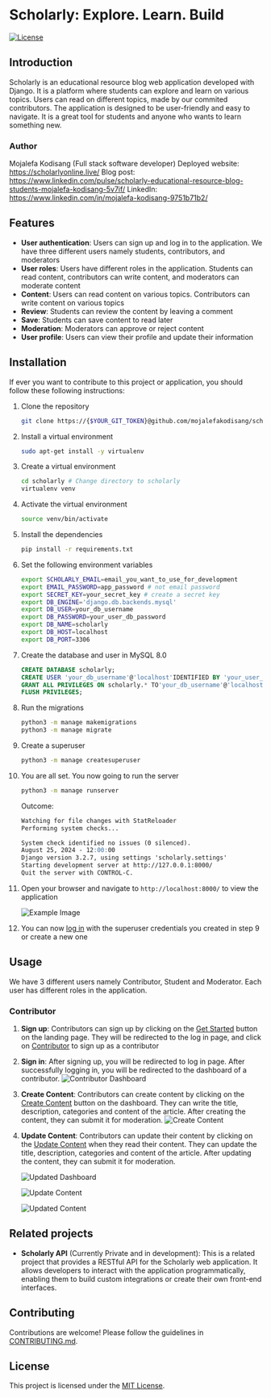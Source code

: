 # Scholarly: Explore. Learn. Build

[![License](https://img.shields.io/badge/license-MIT-blue.svg)](LICENSE)

## Introduction

Scholarly is an educational resource blog web application developed with Django. It is a platform where students can explore and learn on various topics. Users can read on different topics, made by our commited contributors. The application is designed to be user-friendly and easy to navigate. It is a great tool for students and anyone who wants to learn something new.

### Author
Mojalefa Kodisang (Full stack software developer)
Deployed website: https://scholarlyonline.live/
Blog post: https://www.linkedin.com/pulse/scholarly-educational-resource-blog-students-mojalefa-kodisang-5v7if/
LinkedIn: https://www.linkedin.com/in/mojalefa-kodisang-9751b71b2/


## Features

- **User authentication**: Users can sign up and log in to the application. We have three different users namely students, contributors, and moderators
- **User roles**: Users have different roles in the application. Students can read content, contributors can write content, and moderators can moderate content
- **Content**: Users can read content on various topics. Contributors can write content on various topics
- **Review**: Students can review the content by leaving a comment
- **Save**: Students can save content to read later
- **Moderation**: Moderators can approve or reject content
- **User profile**: Users can view their profile and update their information

## Installation

If ever you want to contribute to this project or application, you should follow these following instructions:

1. Clone the repository

    ```bash
    git clone https://{$YOUR_GIT_TOKEN}@github.com/mojalefakodisang/scholarly
    ```
2. Install a virtual environment
    
    ```bash
    sudo apt-get install -y virtualenv
    ```

3. Create a virtual environment

    ```bash
    cd scholarly # Change directory to scholarly
    virtualenv venv
    ```

4. Activate the virtual environment
    
    ```bash
    source venv/bin/activate
    ```

5. Install the dependencies

    ```bash
    pip install -r requirements.txt
    ```

6. Set the following environment variables

    ```bash
    export SCHOLARLY_EMAIL=email_you_want_to_use_for_development
    export EMAIL_PASSWORD=app_password # not email password
    export SECRET_KEY=your_secret_key # create a secret key
    export DB_ENGINE='django.db.backends.mysql'
    export DB_USER=your_db_username
    export DB_PASSWORD=your_user_db_password
    export DB_NAME=scholarly
    export DB_HOST=localhost
    export DB_PORT=3306
    ```

7. Create the database and user in MySQL 8.0
    
    ```sql
    CREATE DATABASE scholarly;
    CREATE USER 'your_db_username'@'localhost'IDENTIFIED BY 'your_user_db_password';
    GRANT ALL PRIVILEGES ON scholarly.* TO'your_db_username'@'localhost';
    FLUSH PRIVILEGES;
    ```

8. Run the migrations

    ```bash
    python3 -m manage makemigrations
    python3 -m manage migrate
    ```

9. Create a superuser

    ```bash
    python3 -m manage createsuperuser
    ```

10. You are all set. You now going to run the server

    ```bash
    python3 -m manage runserver
    ```

    Outcome:

    ```markdown
    Watching for file changes with StatReloader
    Performing system checks...

    System check identified no issues (0 silenced).
    August 25, 2024 - 12:00:00
    Django version 3.2.7, using settings 'scholarly.settings'
    Starting development server at http://127.0.0.1:8000/
    Quit the server with CONTROL-C.
    ```

11. Open your browser and navigate to `http://localhost:8000/` to view the application

    ![Example Image](static/main/img/landing_page.png)

12. You can now [log in](http://localhost:8000/login/) with the superuser credentials you created in step 9 or create a new one


## Usage

We have 3 different users namely Contributor, Student and Moderator. Each user has different roles in the application.

### Contributor

1. **Sign up**: Contributors can sign up by clicking on the [Get Started](https://scholarlyonline.live/login) button on the landing page. They will be redirected to the log in page, and click on [Contributor](https://scholarlyonline.live/contributor/register/) to sign up as a contributor
2. **Sign in**: After signing up, you will be redirected to log in page. After successfully logging in, you will be redirected to the dashboard of a contributor.
    ![Contributor Dashboard](static/main/img/dashboard_contributor.png)
3. **Create Content**: Contributors can create content by clicking on the [Create Content](https://scholarlyonline.live/content/new/) button on the dashboard. They can write the title, description, categories and content of the article. After creating the content, they can submit it for moderation.
    ![Create Content](static/main/img/create_content.png)
4. **Update Content**: Contributors can update their content by clicking on the [Update Content](https://scholarlyonline.live/content/update/) when they read their content. They can update the title, description, categories and content of the article. After updating the content, they can submit it for moderation.
    
    ![Updated Dashboard](static/main/img/updated_dashboard.png)
    
    ![Update Content](static/main/img/update_content.png)

    ![Updated Content](static/main/img/updated_content.png)

## Related projects

- **Scholarly API** (Currently Private and in development): This is a related project that provides a RESTful API for the Scholarly web application. It allows developers to interact with the application programmatically, enabling them to build custom integrations or create their own front-end interfaces.

## Contributing

Contributions are welcome! Please follow the guidelines in [CONTRIBUTING.md](CONTRIBUTING.md).

## License

This project is licensed under the [MIT License](LICENSE).
